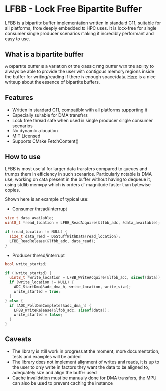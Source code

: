 # LFBB - Lock Free Bipartite Buffer

LFBB is a bipartite buffer implementation written in standard C11, suitable for all platforms, from deeply embedded to HPC uses. It is lock-free for single consumer single producer scenarios making it incredibly performant and easy to use.

## What is a bipartite buffer

A bipartite buffer is a variation of the classic ring buffer with the ability to always be able to provide the user with contigous memory regions inside the buffer for writing/reading if there is enough space/data.
[Here](https://www.codeproject.com/Articles/3479/The-Bip-Buffer-The-Circular-Buffer-with-a-Twist) is a nice writeup about the essence of bipartite buffers.

## Features
* Written in standard C11, compatible with all platforms supporting it
* Especially suitable for DMA transfers
* Lock free thread safe when used in single producer single consumer scenarios
* No dynamic allocation
* MIT Licensed
* Supports CMake FetchContent()

## How to use
LFBB is most useful for larger data transfers compared to queues and trumps them in efficiency in such scenarios. Particularly notable is DMA use, working on data present in the buffer without having to dequeue it, using stdlib memcpy which is orders of magnitude faster than bytewise copies.

Shown here is an example of typical use:
* Consumer thread/interrupt
```c
size_t data_available;
uint8_t *read_location = LFBB_ReadAcquire(&lfbb_adc, &data_available);

if (read_location != NULL) {
  size_t data_read = DoStuffWithData(read_location);
  LFBB_ReadRelease(&lfbb_adc, data_read);
}
```

* Producer thread/interrupt
```c
bool write_started;

if (!write_started) {
  uint8_t *write_location = LFBB_WriteAcquire(&lfbb_adc, sizeof(data));
  if (write_location != NULL) {
    ADC_StartDma(&adc_dma_h, write_location, write_size);
    write_started = true;
  }
} else {
  if (ADC_PollDmaComplete(&adc_dma_h) {
    LFBB_WriteRelease(&lfbb_adc, sizeof(data));
    write_started = false;
  }
}
```

## Caveats
* The library is still work in progress at the moment, more documentation, tests and examples will be added
* The library does not implement alignment of writes and reads, it is up to the user to only write in factors they want the data to be aligned to, adequately size and align the buffer used
* Cache invalidation must be manually done for DMA transfers, the MPU can also be used to prevent caching the instance
